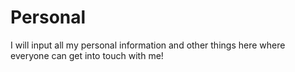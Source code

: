 # Personal

I will input all my personal information and other things here where everyone can get into touch with me!
